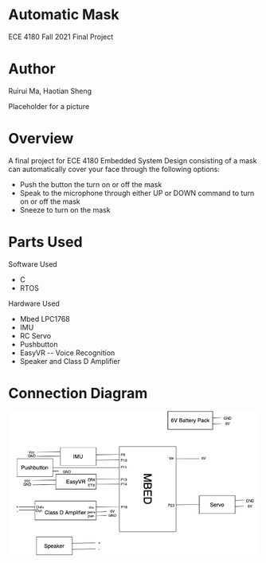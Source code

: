 # Automatic Mask
ECE 4180 Fall 2021 Final Project

# Author 
Ruirui Ma, Haotian Sheng

Placeholder for a picture

# Overview
A final project for ECE 4180 Embedded System Design consisting of a mask can automatically cover your face through the following options:
* Push the button the turn on or off the mask
* Speak to the microphone through either UP or DOWN command to turn on or off the mask
* Sneeze to turn on the mask

# Parts Used
Software Used
* C
* RTOS

Hardware Used
* Mbed LPC1768 
* IMU
* RC Servo
* Pushbutton
* EasyVR -- Voice Recognition
* Speaker and Class D Amplifier

# Connection Diagram
![github-medium](connection.png)
